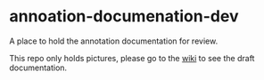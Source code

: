 # annoation-documenation-dev
A place to hold the annotation documentation for review.

This repo only holds pictures, please go to the [wiki](https://github.com/TimothyTickle/annotation-documenation-dev/wiki) to see the draft documentation.
